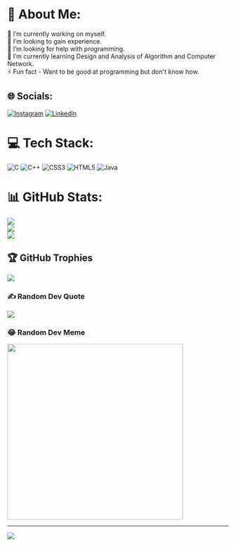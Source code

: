 # 💫 About Me:
🔭 I’m currently working on myself.<br>👯 I’m looking to gain experience.<br>🤝 I’m looking for help with programming.<br>🌱 I’m currently learning Design and Analysis of Algorithm and Computer Network.<br>⚡ Fun fact - Want to be good at programming but don't know how.


## 🌐 Socials:
[![Instagram](https://img.shields.io/badge/Instagram-%23E4405F.svg?logo=Instagram&logoColor=white)](https://www.instagram.com/itzz_sourish?igsh=MXJpcWVmMjNxN3ZzaQ==) [![LinkedIn](https://img.shields.io/badge/LinkedIn-%230077B5.svg?logo=linkedin&logoColor=white)](https://www.linkedin.com/in/sourish-das-928a6a221/) 

# 💻 Tech Stack:
![C](https://img.shields.io/badge/c-%2300599C.svg?style=flat&logo=c&logoColor=white) ![C++](https://img.shields.io/badge/c++-%2300599C.svg?style=flat&logo=c%2B%2B&logoColor=white) ![CSS3](https://img.shields.io/badge/css3-%231572B6.svg?style=flat&logo=css3&logoColor=white) ![HTML5](https://img.shields.io/badge/html5-%23E34F26.svg?style=flat&logo=html5&logoColor=white) ![Java](https://img.shields.io/badge/java-%23ED8B00.svg?style=flat&logo=java&logoColor=white)
# 📊 GitHub Stats:
![](https://github-readme-stats.vercel.app/api?username=try-hard-bot&theme=synthwave&hide_border=false&include_all_commits=true&count_private=true)<br/>
![](https://github-readme-streak-stats.herokuapp.com/?user=try-hard-bot&theme=synthwave&hide_border=false)<br/>
![](https://github-readme-stats.vercel.app/api/top-langs/?username=try-hard-bot&theme=synthwave&hide_border=false&include_all_commits=true&count_private=true&layout=compact)

## 🏆 GitHub Trophies
![](https://github-profile-trophy.vercel.app/?username=try-hard-bot&theme=radical&no-frame=false&no-bg=false&margin-w=4)

### ✍️ Random Dev Quote
![](https://quotes-github-readme.vercel.app/api?type=horizontal&theme=radical)

### 😂 Random Dev Meme
<img src='https://randommeme-five.vercel.app/' style="height: 400px;"/>

---
[![](https://visitcount.itsvg.in/api?id=try-hard-bot&icon=6&color=5)](https://visitcount.itsvg.in)

<!-- Proudly created with GPRM ( https://gprm.itsvg.in ) -->
